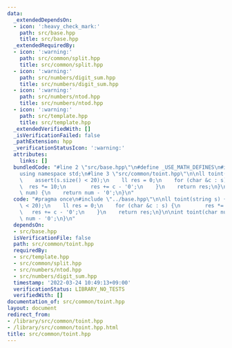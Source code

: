 ```yaml
---
data:
  _extendedDependsOn:
  - icon: ':heavy_check_mark:'
    path: src/base.hpp
    title: src/base.hpp
  _extendedRequiredBy:
  - icon: ':warning:'
    path: src/common/split.hpp
    title: src/common/split.hpp
  - icon: ':warning:'
    path: src/numbers/digit_sum.hpp
    title: src/numbers/digit_sum.hpp
  - icon: ':warning:'
    path: src/numbers/ntod.hpp
    title: src/numbers/ntod.hpp
  - icon: ':warning:'
    path: src/template.hpp
    title: src/template.hpp
  _extendedVerifiedWith: []
  _isVerificationFailed: false
  _pathExtension: hpp
  _verificationStatusIcon: ':warning:'
  attributes:
    links: []
  bundledCode: "#line 2 \"src/base.hpp\"\n#define _USE_MATH_DEFINES\n#include <bits/stdc++.h>\n\
    using namespace std;\n#line 3 \"src/common/toint.hpp\"\n\nll toint(string s) {\n\
    \    assert(s.size() < 20);\n    ll res = 0;\n    for (char &c : s) {\n      \
    \  res *= 10;\n        res += c - '0';\n    }\n    return res;\n}\n\nint toint(char\
    \ num) {\n    return num - '0';\n}\n"
  code: "#pragma once\n#include \"../base.hpp\"\n\nll toint(string s) {\n    assert(s.size()\
    \ < 20);\n    ll res = 0;\n    for (char &c : s) {\n        res *= 10;\n     \
    \   res += c - '0';\n    }\n    return res;\n}\n\nint toint(char num) {\n    return\
    \ num - '0';\n}\n"
  dependsOn:
  - src/base.hpp
  isVerificationFile: false
  path: src/common/toint.hpp
  requiredBy:
  - src/template.hpp
  - src/common/split.hpp
  - src/numbers/ntod.hpp
  - src/numbers/digit_sum.hpp
  timestamp: '2022-03-24 10:49:13+09:00'
  verificationStatus: LIBRARY_NO_TESTS
  verifiedWith: []
documentation_of: src/common/toint.hpp
layout: document
redirect_from:
- /library/src/common/toint.hpp
- /library/src/common/toint.hpp.html
title: src/common/toint.hpp
---
```

